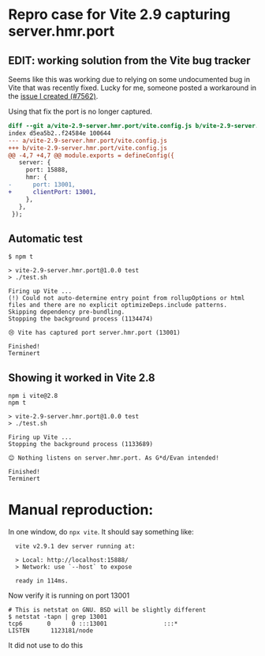 # Repro case for Vite 2.9 capturing server.hmr.port

## EDIT: working solution from the Vite bug tracker
Seems like this was working due to relying on some undocumented bug in Vite
that was recently fixed. Lucky for me, someone posted a workaround in the 
[issue I created (#7562)](https://github.com/vitejs/vite/issues/7562).

Using that fix the port is no longer captured.
```diff
diff --git a/vite-2.9-server.hmr.port/vite.config.js b/vite-2.9-server.hmr.port/vite.config.js
index d5ea5b2..f24584e 100644
--- a/vite-2.9-server.hmr.port/vite.config.js
+++ b/vite-2.9-server.hmr.port/vite.config.js
@@ -4,7 +4,7 @@ module.exports = defineConfig({
   server: {
     port: 15888,
     hmr: {
-      port: 13001,
+      clientPort: 13001,
     },
   },
 });
```

## Automatic test

```
$ npm t

> vite-2.9-server.hmr.port@1.0.0 test
> ./test.sh

Firing up Vite ...
(!) Could not auto-determine entry point from rollupOptions or html files and there are no explicit optimizeDeps.include patterns. Skipping dependency pre-bundling.
Stopping the background process (1134474)

😢 Vite has captured port server.hmr.port (13001)

Finished!
Terminert
```

## Showing it worked in Vite 2.8
```
npm i vite@2.8
npm t

> vite-2.9-server.hmr.port@1.0.0 test
> ./test.sh

Firing up Vite ...
Stopping the background process (1133689)

😊 Nothing listens on server.hmr.port. As G*d/Evan intended!

Finished!
Terminert
```


# Manual reproduction:

In one window, do `npx vite`. It should say something like:
```
  vite v2.9.1 dev server running at:

  > Local: http://localhost:15888/
  > Network: use `--host` to expose

  ready in 114ms.
```

Now verify it is running on port 13001                  
```
# This is netstat on GNU. BSD will be slightly different
$ netstat -tapn | grep 13001
tcp6       0      0 :::13001                :::*                    LISTEN      1123181/node
```

It did not use to do this
